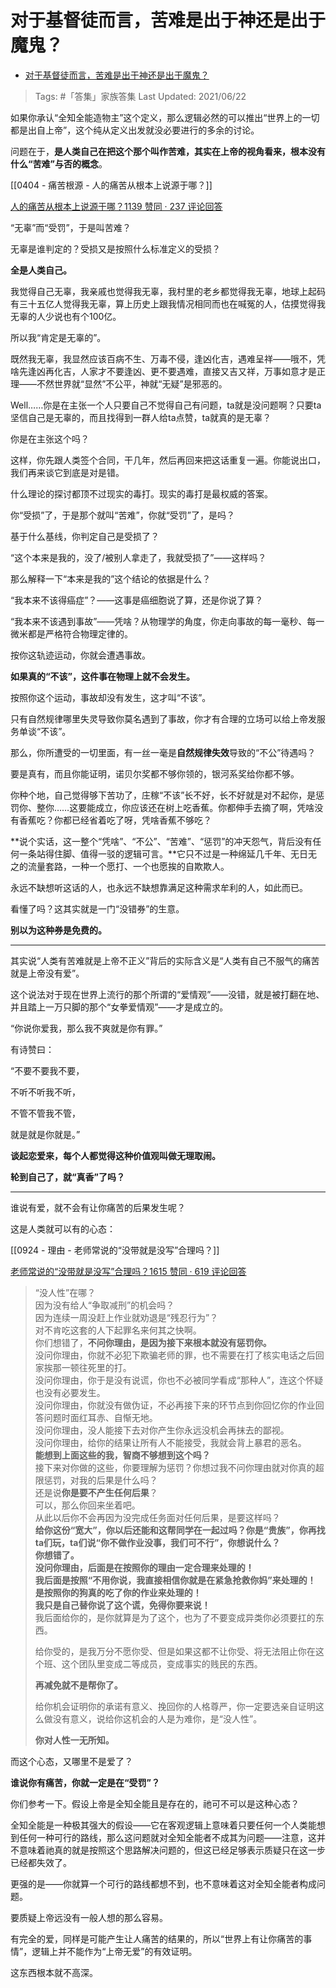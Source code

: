 # 对于基督徒而言，苦难是出于神还是出于魔鬼？

- [对于基督徒而言，苦难是出于神还是出于魔鬼？](https://www.zhihu.com/question/65556471/answer/1953419749)
  
>Tags: #「答集」家族答集
>Last Updated: 2021/06/22

如果你承认“全知全能造物主”这个定义，那么逻辑必然的可以推出“世界上的一切都是出自上帝”，这个纯从定义出发就没必要进行的多余的讨论。

问题在于，**是人类自己在把这个那个叫作苦难，其实在上帝的视角看来，根本没有什么“苦难”与否的概念**。

[[0404 - 痛苦根源 - 人的痛苦从根本上说源于哪？]]

[人的痛苦从根本上说源于哪？1139 赞同 · 237 评论回答](https://www.zhihu.com/question/398299040/answer/1343016010)

  

“无辜”而“受罚”，于是叫苦难？

无辜是谁判定的？受损又是按照什么标准定义的受损？

**全是人类自己。**

我觉得自己无辜，我亲戚也觉得我无辜，我村里的老乡都觉得我无辜，地球上起码有三十五亿人觉得我无辜，算上历史上跟我情况相同而也在喊冤的人，估摸觉得我无辜的人少说也有个100亿。

所以我“肯定是无辜的”。

既然我无辜，我显然应该百病不生、万毒不侵，逢凶化吉，遇难呈祥——哦不，凭啥先逢凶再化吉，人家才不要逢凶、更不要遇难，直接又吉又祥，万事如意才是正理——不然世界就“显然”不公平，神就“无疑”是邪恶的。

Well……你是在主张一个人只要自己不觉得自己有问题，ta就是没问题啊？只要ta坚信自己是无辜的，而且找得到一群人给ta点赞，ta就真的是无辜？

你是在主张这个吗？

这样，你先跟人类签个合同，干几年，然后再回来把这话重复一遍。你能说出口，我们再来谈它到底是对是错。

什么理论的探讨都顶不过现实的毒打。现实的毒打是最权威的答案。

  

你“受损”了，于是那个就叫“苦难”，你就“受罚”了，是吗？

基于什么基线，你判定自己是受损了？

“这个本来是我的，没了/被别人拿走了，我就受损了”——这样吗？

那么解释一下“本来是我的”这个结论的依据是什么？

“我本来不该得癌症”？——这事是癌细胞说了算，还是你说了算？

“我本来不该遇到事故”——凭啥？从物理学的角度，你走向事故的每一毫秒、每一微米都是严格符合物理定律的。

按你这轨迹运动，你就会遭遇事故。

**如果真的“不该”，这件事在物理上就不会发生。**

按照你这个运动，事故却没有发生，这才叫“不该”。

只有自然规律哪里失灵导致你莫名遇到了事故，你才有合理的立场可以给上帝发服务单谈“不该”。

那么，你所遭受的一切里面，有一丝一毫是**自然规律失效**导致的“不公”待遇吗？

要是真有，而且你能证明，诺贝尔奖都不够你领的，银河系奖给你都不够。

你种个地，自己觉得够下苦功了，庄稼“不该”长不好，长不好就是对不起你，是惩罚你、整你……这要能成立，你应该还在树上吃香蕉。你都伸手去摘了啊，凭啥没有香蕉吃？你都已经省着吃了呀，凭啥香蕉不够吃？

**说个实话，这一整个“凭啥”、“不公”、“苦难”、“惩罚”的冲天怨气，背后没有任何一条站得住脚、值得一驳的逻辑可言。**它只不过是一种绵延几千年、无日无之的流量套路，一种一个愿打、一个也愿挨的自欺欺人。

永远不缺想听这话的人，也永远不缺想靠满足这种需求牟利的人，如此而已。

看懂了吗？这其实就是一门“没错券”的生意。

**别以为这种券是免费的。**

---

其实说“人类有苦难就是上帝不正义”背后的实际含义是“人类有自己不服气的痛苦就是上帝没有爱”。

这个说法对于现在世界上流行的那个所谓的“爱情观”——没错，就是被打翻在地、并且踏上一万只脚的那个“女拳爱情观”——才是成立的。

“你说你爱我，那么我不爽就是你有罪。”

有诗赞曰：

“不要不要我不要，

不听不听我不听，

不管不管我不管，

就是就是你就是。”

**谈起恋爱来，每个人都觉得这种价值观叫做无理取闹。**

**轮到自己了，就“真香”了吗？**

---

谁说有爱，就不会有让你痛苦的后果发生呢？

这是人类就可以有的心态：

[[0924 - 理由 - 老师常说的“没带就是没写”合理吗？]]

[老师常说的“没带就是没写”合理吗？1615 赞同 · 619 评论回答](https://www.zhihu.com/question/457033055/answer/1877436685)

> “没人性”在哪？  
> 因为没有给人“争取减刑”的机会吗？  
> 因为连续一周没赶上作业就劝退是“残忍行为”？  
> 对不肯吃这套的人下起罪名来何其之快啊。  
> 你们想错了，**不问你理由，是因为接下来根本就没有惩罚你。**  
> 没问你理由，你就不必犯下欺骗老师的罪，也不需要在打了核实电话之后回家挨那一顿往死里的打。  
> 没问你理由，你于是没有说谎，你也不必被同学看成“那种人”，连这个怀疑也没有必要发生。  
> 没问你理由，你就没有做伪证，不必再接下来的环节点到你回忆你的作业回答问题时面红耳赤、自惭无地。  
> 没问你理由，没人能接下去对你产生你永远没机会再抹去的鄙视。  
> 没问你理由，给你的结果让所有人不能接受，我就会背上暴君的恶名。  
> **能想到上面这些的我，智商不够想到这个吗？**  
> 接下来对你做的这些，你要理解为惩罚？你想过我不问你理由就对你真的超限惩罚，对我的后果是什么吗？  
> 还是说**你是要不产生任何后果**？  
> 可以，那么你回来坐着吧。  
> 从此以后你不会再因为没完成任务面对任何后果，是要这样吗？  
> **给你这份“宽大”，你以后还能和这帮同学在一起过吗？**你是“贵族”，你再找ta们玩，ta们说“你不做作业没事，我们可不行”，你想说什么？  
> **你想错了。**  
> 没问你理由，后面是在按照**你的理由一定合理来处理的！**  
> **我后面是按照“不用你说，我直接相信你就是在紧急抢救你妈”来处理的！**  
> **是按照你的狗真的吃了你的作业来处理的！**  
> **我只是自己替你说了这个谎，免得你要来说！**  
> 我后面给你的，是你就算是为了这个，也为了不要变成异类你必须要扛的东西。  
>   
> 给你受的，是我万分不愿你受、但是如果这都不让你受、将无法阻止你在这个班、这个团队里变成二等成员，变成事实的贱民的东西。  
>   
> **再减免就不是帮你了。**  
>   
> 给你机会证明你的承诺有意义、挽回你的人格尊严，你一定要选亲自证明这么做没有意义，说给你这机会的人是为难你，是“没人性”。  
>   
> **你对人性一无所知。**

而这个心态，又哪里不是爱了？

  

**谁说你有痛苦，你就一定是在“受罚”？**

  

你们参考一下。假设上帝是全知全能且是存在的，祂可不可以是这种心态？

全知全能是一种极其强大的假设——它在客观逻辑上意味着只要任何一个人类能想到任何一种可行的路线，那么这问题就对全知全能者不成其为问题——注意，这并不意味着祂真的就是按照这个思路解决问题的，但这已经足够表示质疑只在这一步已经都失效了。

更强的是——你就算一个可行的路线都想不到，也不意味着这对全知全能者构成问题。

要质疑上帝远没有一般人想的那么容易。

  

有完全的爱，同样是可能产生让人痛苦的结果的，所以“世界上有让你痛苦的事情”，逻辑上并不能作为“上帝无爱”的有效证明。

  

这东西根本就不高深。